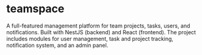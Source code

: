# teamspace
A full-featured management platform for team projects, tasks, users, and notifications. Built with NestJS (backend) and React (frontend). The project includes modules for user management, task and project tracking, notification system, and an admin panel.
